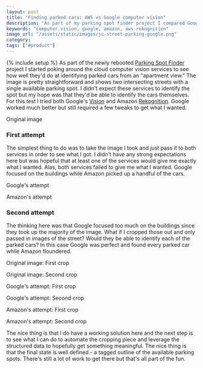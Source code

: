 ```yaml
---
layout: post
title: "Finding parked cars: AWS vs Google computer vision"
description: "As part of my parking spot finder project I compared Google's computer vision against Amazon's."
keywords: "computer vision, google, amazon, aws rekognition"
image_url: "/assets/static/images/jc-street-parking-google.png"
category:
tags: ["#product"]
---
```

{% include setup %}
As part of the newly rebooted [Parking Spot Finder](http://dangoldin.com/2019/12/26/parking-spot-finder/) project I started poking around the cloud computer vision services to see how well they'd do at identifying parked cars from an "apartment view." The image is pretty straightforward and shows two intersecting streets with a single available parking spot. I didn't expect these services to identify the spot but my hope was that they'd be able to identify the cars themselves. For this test I tried both Google's [Vision](https://cloud.google.com/vision/) and Amazon [Rekognition](https://aws.amazon.com/rekognition/). Google worked much better but still required a few tweaks to get what I wanted.

<div class="thumbnail">
    <amp-img src="{{ IMG_PATH }}jc-street-parking.jpg" alt="Original image of the street" width="1314" height="986" layout="responsive"></amp-img>
    <p class="caption">Original image</p>
</div>

### First attempt
The simplest thing to do was to take the image I took and just pass it to both services in order to see what I got. I didn't have any strong expectations here but was hopeful that at least one of the services would give me exactly what I wanted. Alas, both services failed to give me what I wanted. Google focused on the buildings while Amazon picked up a handful of the cars.

<div class="thumbnail">
    <amp-img src="{{ IMG_PATH }}jc-street-parking-google.png" alt="Google CV" width="815" height="496" layout="responsive"></amp-img>
    <p class="caption">Google's attempt</p>
</div>

<div class="thumbnail">
    <amp-img src="{{ IMG_PATH }}jc-street-parking-aws.png" alt="AWS CV" width="1593" height="611" layout="responsive"></amp-img>
    <p class="caption">Amazon's attempt</p>
</div>

### Second attempt
The thinking here was that Google focused too much on the buildings since they took up the majority of the image. What if I cropped those out and only passed in images of the street? Would they be able to identify each of the parked cars? In this case Google was perfect and found every parked car while Amazon floundered.

<div class="thumbnail">
    <amp-img src="{{ IMG_PATH }}jc-street-parking-small-1.png" alt="Street view crop 1" width="362" height="130" layout="intrinsic"></amp-img>
    <p class="caption">Original image: First crop</p>
</div>

<div class="thumbnail">
    <amp-img src="{{ IMG_PATH }}jc-street-parking-small-2.png" alt="Street view crop 2" width="264" height="317" layout="intrinsic"></amp-img>
    <p class="caption">Original image: Second crop</p>
</div>

<div class="thumbnail">
    <amp-img src="{{ IMG_PATH }}jc-street-parking-small-1-google.png" alt="Google attempt crop 1" width="821" height="493" layout="intrinsic"></amp-img>
    <p class="caption">Google's attempt: First crop</p>
</div>

<div class="thumbnail">
    <amp-img src="{{ IMG_PATH }}jc-street-parking-small-2-google.png" alt="Google attempt crop 2" width="780" height="497" layout="intrinsic"></amp-img>
    <p class="caption">Google's attempt: Second crop</p>
</div>

<div class="thumbnail">
    <amp-img src="{{ IMG_PATH }}jc-street-parking-small-1-aws.png" alt="Amazon attempt crop 1" width="1588" height="618" layout="intrinsic"></amp-img>
    <p class="caption">Amazon's attempt: First crop</p>
</div>

<div class="thumbnail">
    <amp-img src="{{ IMG_PATH }}jc-street-parking-small-2-aws.png" alt="Amazon attempt crop 2" width="1590" height="616" layout="intrinsic"></amp-img>
    <p class="caption">Amazon's attempt: Second crop</p>
</div>

The nice thing is that I do have a working solution here and the next step is to see what I can do to automate the cropping piece and leverage the structured data to hopefully get something meaningful.  The nice thing is that the final state is well defined - a tagged outline of the available parking spots. There's still a lot of work to get there but that's all part of the fun.
